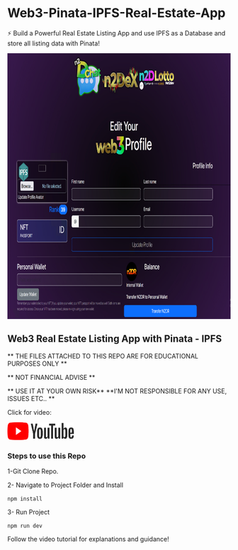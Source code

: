 # Web3-Pinata-IPFS-Real-Estate-App
⚡ Build a Powerful Real Estate Listing App and use IPFS as a Database and store all listing data with Pinata!

<img src="https://github.com/net2devcrypto/misc/blob/main/web3profiles.png" width="800" height="600">

<h2>Web3 Real Estate Listing App with Pinata - IPFS</h2>


** THE FILES ATTACHED TO THIS REPO ARE FOR EDUCATIONAL PURPOSES ONLY **

** NOT FINANCIAL ADVISE **

** USE IT AT YOUR OWN RISK** **I'M NOT RESPONSIBLE FOR ANY USE, ISSUES ETC.. **


Click for video:

<a href="https://youtu.be/J6GJVxyq4_Y" target="_blank"><img src="https://github.com/net2devcrypto/misc/blob/main/ytlogo2.png" width="150" height="40"></a> 


<h3>Steps to use this Repo</h3>


1-Git Clone Repo.

2- Navigate to Project Folder and Install

```shell
npm install
```

3- Run Project

```shell
npm run dev
```


Follow the video tutorial for explanations and guidance!
